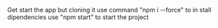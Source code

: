 Get start the app but cloning it
use command "npm i --force" to in stall dipendencies
use "npm start" to start the project
